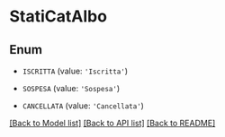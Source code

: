 # StatiCatAlbo


## Enum

* `ISCRITTA` (value: `'Iscritta'`)

* `SOSPESA` (value: `'Sospesa'`)

* `CANCELLATA` (value: `'Cancellata'`)

[[Back to Model list]](../README.md#documentation-for-models) [[Back to API list]](../README.md#documentation-for-api-endpoints) [[Back to README]](../README.md)


